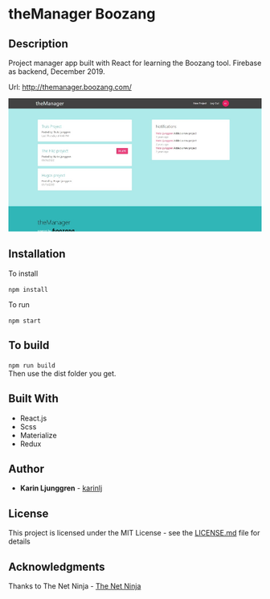 # theManager Boozang

## Description
Project manager app built with React for learning the Boozang tool.
Firebase as backend, December 2019. 

Url: http://themanager.boozang.com/

![Screenshot](/src/img/screenshot.jpg?raw=true "Screenshot")  

## Installation
To install

```npm install```

To run

```npm start```  

## To build
```npm run build```   
Then use the dist folder you get.

## Built With
* React.js
* Scss
* Materialize
* Redux

## Author
* **Karin Ljunggren** - [karinlj](https://github.com/karinlj)

## License
This project is licensed under the MIT License - see the [LICENSE.md](LICENSE.md) file for details

## Acknowledgments
Thanks to The Net Ninja - [The Net Ninja](https://www.youtube.com/channel/UCW5YeuERMmlnqo4oq8vwUpg)

